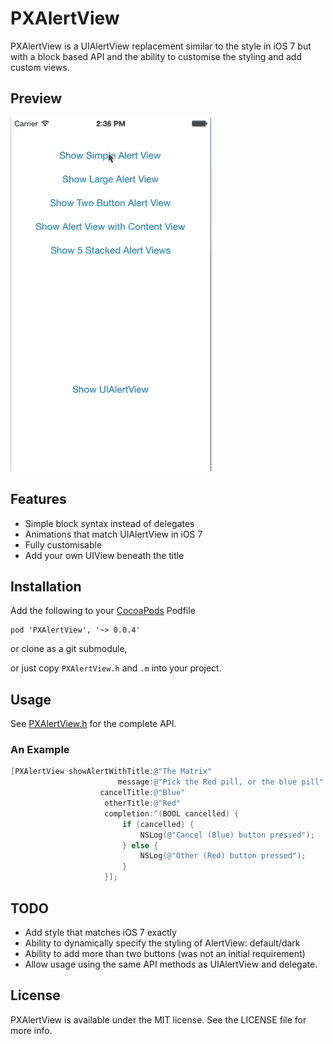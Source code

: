 # PXAlertView

PXAlertView is a UIAlertView replacement similar to the style in iOS 7 but with a block based API and the ability to customise the styling and add custom views.

## Preview
![Demo Animation](animation.gif)

## Features

* Simple block syntax instead of delegates
* Animations that match UIAlertView in iOS 7
* Fully customisable
* Add your own UIView beneath the title

## Installation

Add the following to your [CocoaPods](http://cocoapods.org/) Podfile 

	pod 'PXAlertView', '~> 0.0.4'

or clone as a git submodule,

or just copy ```PXAlertView.h``` and ```.m``` into your project.

## Usage

See [PXAlertView.h](Classes/PXAlertView.h) for the complete API.

### An Example

```Objective-C
[PXAlertView showAlertWithTitle:@"The Matrix"
                        message:@"Pick the Red pill, or the blue pill"
                    cancelTitle:@"Blue"
                     otherTitle:@"Red"
                     completion:^(BOOL cancelled) {
                         if (cancelled) {
                             NSLog(@"Cancel (Blue) button pressed");
                         } else {
                             NSLog(@"Other (Red) button pressed");
                         }
                     }];
```

## TODO

* Add style that matches iOS 7 exactly
* Ability to dynamically specify the styling of AlertView: default/dark
* Ability to add more than two buttons (was not an initial requirement)
* Allow usage using the same API methods as UIAlertView and delegate.

## License

PXAlertView is available under the MIT license. See the LICENSE file for more info.
